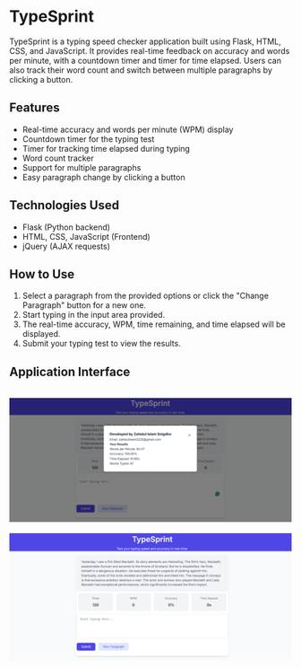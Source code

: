 # TypeSprint

TypeSprint is a typing speed checker application built using Flask, HTML, CSS, and JavaScript. It provides real-time feedback on accuracy and words per minute, with a countdown timer and timer for time elapsed. Users can also track their word count and switch between multiple paragraphs by clicking a button.

## Features
- Real-time accuracy and words per minute (WPM) display
- Countdown timer for the typing test
- Timer for tracking time elapsed during typing
- Word count tracker
- Support for multiple paragraphs
- Easy paragraph change by clicking a button

## Technologies Used
- Flask (Python backend)
- HTML, CSS, JavaScript (Frontend)
- jQuery (AJAX requests)

## How to Use
1. Select a paragraph from the provided options or click the "Change Paragraph" button for a new one.
2. Start typing in the input area provided.
3. The real-time accuracy, WPM, time remaining, and time elapsed will be displayed.
4. Submit your typing test to view the results.

## Application Interface
<br>
<img src="ui/ui-1.PNG" alt="Original Image" width="700">

<br>
<br>
<img src="ui/ui-2.PNG" alt="Original Image" width="700">
